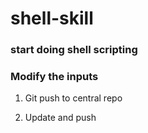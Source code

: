 # shell-skill

### start doing shell scripting
### Modify the inputs

1. Git push to central repo

2. Update and push
